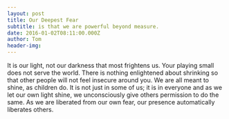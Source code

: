 ```yaml
---
layout: post
title: Our Deepest Fear
subtitle: is that we are powerful beyond measure.
date: 2016-01-02T08:11:00.000Z
author: Tom
header-img:
---
```


<TD style="FONT-SIZE:13px; COLOR:#000000; LINE-HEIGHT:40px; FONT-FAMILY:Arial,Helvetica,sans-serif">
It is our light, not our darkness that most frightens us. Your playing small does not serve the world. There is nothing enlightened about shrinking so that other people will not feel insecure around you. We are all meant to shine, as children do. It is not just in some of us; it is in everyone and as we let our own light shine, we unconsciously give others permission to do the same. As we are liberated from our own fear, our presence automatically liberates others.